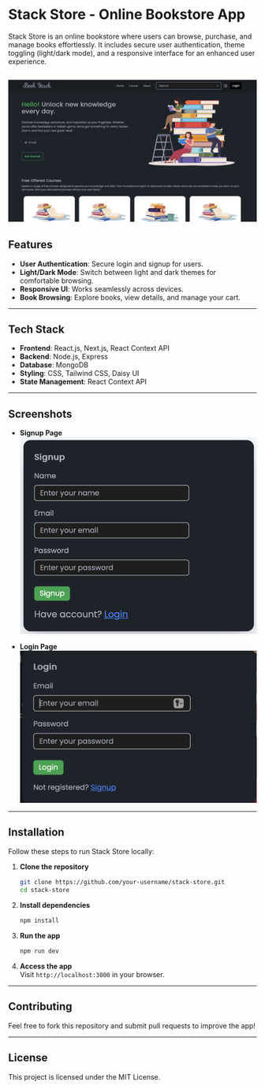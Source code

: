 # Stack Store - Online Bookstore App

Stack Store is an online bookstore where users can browse, purchase, and manage books effortlessly. It includes secure user authentication, theme toggling (light/dark mode), and a responsive interface for an enhanced user experience.

  ![Home Page](./images/home.png)
---

## Features

- **User Authentication**: Secure login and signup for users.
- **Light/Dark Mode**: Switch between light and dark themes for comfortable browsing.
- **Responsive UI**: Works seamlessly across devices.
- **Book Browsing**: Explore books, view details, and manage your cart.

---

## Tech Stack

- **Frontend**: React.js, Next.js, React Context API
- **Backend**: Node.js, Express
- **Database**: MongoDB
- **Styling**: CSS, Tailwind CSS, Daisy UI
- **State Management**: React Context API

---

## Screenshots

- **Signup Page**  
  ![Signup Page](./images/signup.png)

- **Login Page**  
  ![Login Page](./images/login.png)

---

## Installation

Follow these steps to run Stack Store locally:

1. **Clone the repository**  
   ```bash
   git clone https://github.com/your-username/stack-store.git
   cd stack-store
   ```

2. **Install dependencies**  
   ```bash
   npm install
   ```

3. **Run the app**  
   ```bash
   npm run dev
   ```

4. **Access the app**  
   Visit `http://localhost:3000` in your browser.

---

## Contributing

Feel free to fork this repository and submit pull requests to improve the app!

---

## License

This project is licensed under the MIT License.
